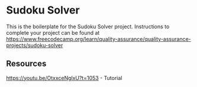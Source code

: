 # Sudoku Solver

This is the boilerplate for the Sudoku Solver project. Instructions to complete your project can be found at https://www.freecodecamp.org/learn/quality-assurance/quality-assurance-projects/sudoku-solver

## Resources
https://youtu.be/OtxxceNglxU?t=1053 - Tutorial
